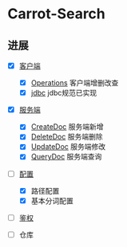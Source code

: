 # Carrot-Search
## 进展

* [x] [客户端]()
    - [x] [Operations]() 客户端增删改查
    - [x] [jdbc]()  jdbc规范已实现

* [x] [服务端]()
  - [x] [CreateDoc]() 服务端新增
  - [x] [DeleteDoc]() 服务端删除  
  - [x] [UpdateDoc]() 服务端修改
  - [x] [QueryDoc]()  服务端查询
  
* [ ] [配置]()
  - [x] 路径配置
  - [x] 基本分词配置

* [ ] [鉴权]()

* [ ] 仓库

